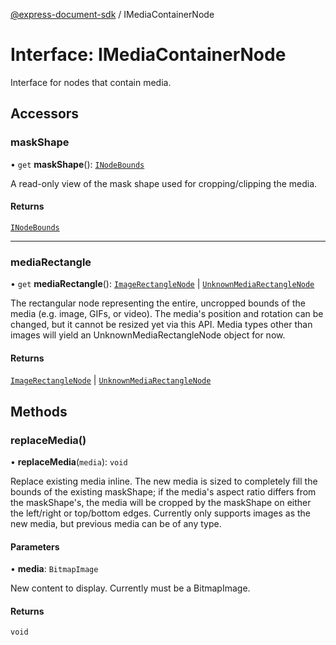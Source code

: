 [@express-document-sdk](../overview.md) / IMediaContainerNode

# Interface: IMediaContainerNode

Interface for nodes that contain media.

## Accessors

### maskShape

• `get` **maskShape**(): [`INodeBounds`](INodeBounds.md)

A read-only view of the mask shape used for cropping/clipping the media.

#### Returns

[`INodeBounds`](INodeBounds.md)

---

### mediaRectangle

• `get` **mediaRectangle**(): [`ImageRectangleNode`](../classes/ImageRectangleNode.md) \| [`UnknownMediaRectangleNode`](../classes/UnknownMediaRectangleNode.md)

The rectangular node representing the entire, uncropped bounds of the media (e.g. image, GIFs, or video). The media's position and
rotation can be changed, but it cannot be resized yet via this API. Media types other than images will yield an UnknownMediaRectangleNode
object for now.

#### Returns

[`ImageRectangleNode`](../classes/ImageRectangleNode.md) \| [`UnknownMediaRectangleNode`](../classes/UnknownMediaRectangleNode.md)

## Methods

### replaceMedia()

• **replaceMedia**(`media`): `void`

Replace existing media inline. The new media is sized to completely fill the bounds of the existing maskShape; if the
media's aspect ratio differs from the maskShape's, the media will be cropped by the maskShape on either the left/right
or top/bottom edges. Currently only supports images as the new media, but previous media can be of any type.

#### Parameters

• **media**: `BitmapImage`

New content to display. Currently must be a BitmapImage.

#### Returns

`void`
